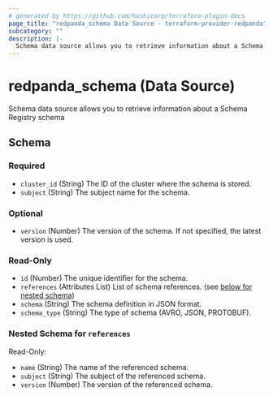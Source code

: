 ```yaml
---
# generated by https://github.com/hashicorp/terraform-plugin-docs
page_title: "redpanda_schema Data Source - terraform-provider-redpanda"
subcategory: ""
description: |-
  Schema data source allows you to retrieve information about a Schema Registry schema
---
```


# redpanda_schema (Data Source)

Schema data source allows you to retrieve information about a Schema Registry schema



<!-- schema generated by tfplugindocs -->
## Schema

### Required

- `cluster_id` (String) The ID of the cluster where the schema is stored.
- `subject` (String) The subject name for the schema.

### Optional

- `version` (Number) The version of the schema. If not specified, the latest version is used.

### Read-Only

- `id` (Number) The unique identifier for the schema.
- `references` (Attributes List) List of schema references. (see [below for nested schema](#nestedatt--references))
- `schema` (String) The schema definition in JSON format.
- `schema_type` (String) The type of schema (AVRO, JSON, PROTOBUF).

<a id="nestedatt--references"></a>
### Nested Schema for `references`

Read-Only:

- `name` (String) The name of the referenced schema.
- `subject` (String) The subject of the referenced schema.
- `version` (Number) The version of the referenced schema.
